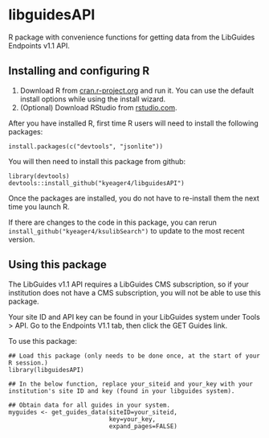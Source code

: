 # libguidesAPI

R package with convenience functions for getting data from the LibGuides Endpoints v1.1 API.

## Installing and configuring R

1. Download R from [cran.r-project.org](https://cran.r-project.org/) and run it. You can use the default install options while using the install wizard.
2. (Optional) Download RStudio from [rstudio.com](https://www.rstudio.com/products/rstudio/download/).

After you have installed R, first time R users will need to install the following packages:
```{r}
install.packages(c("devtools", "jsonlite"))
```

You will then need to install this package from github:
```{r}
library(devtools)
devtools::install_github("kyeager4/libguidesAPI")
```

Once the packages are installed, you do not have to re-install them the next time you launch R.

If there are changes to the code in this package, you can rerun `install_github("kyeager4/ksulibSearch")` to update to the most recent version.

## Using this package

The LibGuides v1.1 API requires a LibGuides CMS subscription, so if your institution does not have a CMS subscription, you will not be able to use this package.

Your site ID and API key can be found in your LibGuides system under Tools > API. Go to the Endpoints V1.1 tab, then click the GET Guides link.

To use this package:
```{r}
## Load this package (only needs to be done once, at the start of your R session.)
library(libguidesAPI)

## In the below function, replace your_siteid and your_key with your institution's site ID and key (found in your libguides system).

## Obtain data for all guides in your system.
myguides <- get_guides_data(siteID=your_siteid, 
                            key=your_key,
                            expand_pages=FALSE)
```
